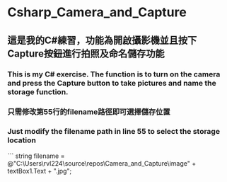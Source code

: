# Csharp_Camera_and_Capture
## 這是我的C#練習，功能為開啟攝影機並且按下Capture按鈕進行拍照及命名儲存功能
### This is my C# exercise. The function is to turn on the camera and press the Capture button to take pictures and name the storage function.

### 只需修改第55行的filename路徑即可選擇儲存位置
### Just modify the filename path in line 55 to select the storage location

ˋ``
string filename = @"C:\Users\rvl224\source\repos\Camera_and_Capture\image\" + textBox1.Text + ".jpg";

